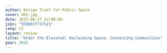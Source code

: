 ```yaml
---
author: Design Trust for Public Space
cover: 461.jpg
date: 2015-06-27 22:00:00
isbn: "9780977717521"
lang: nl
layout: review
title: "Under the Elevated: Reclaiming Space, Connecting Communities"
year: 2015
---
```

